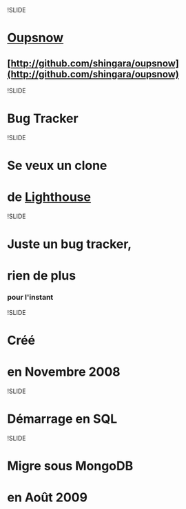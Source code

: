 !SLIDE

# [Oupsnow](http://oupsnow.rubyforge.org) #
## [http://github.com/shingara/oupsnow](http://github.com/shingara/oupsnow) ##

!SLIDE

# Bug Tracker #

!SLIDE

# Se veux un clone #
# de [Lighthouse](http://lighthouseapp.com) #

!SLIDE

# Juste un bug tracker, #
# rien de plus #
### pour l'instant ###

!SLIDE

# Créé #
# en Novembre 2008 #

!SLIDE

# Démarrage en SQL #

!SLIDE

# Migre sous MongoDB #
# en Août 2009 #
